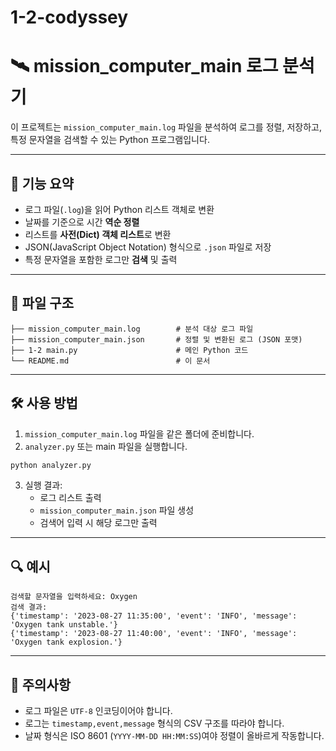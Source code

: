 # 1-2-codyssey

# 🛰️ mission_computer_main 로그 분석기

이 프로젝트는 `mission_computer_main.log` 파일을 분석하여 로그를 정렬, 저장하고, 특정 문자열을 검색할 수 있는 Python 프로그램입니다.

---

## 📂 기능 요약

- 로그 파일(`.log`)을 읽어 Python 리스트 객체로 변환
- 날짜를 기준으로 시간 **역순 정렬**
- 리스트를 **사전(Dict) 객체 리스트**로 변환
- JSON(JavaScript Object Notation) 형식으로 `.json` 파일로 저장
- 특정 문자열을 포함한 로그만 **검색** 및 출력

---

## 📁 파일 구조

```
├── mission_computer_main.log        # 분석 대상 로그 파일
├── mission_computer_main.json       # 정렬 및 변환된 로그 (JSON 포맷)
├── 1-2 main.py                      # 메인 Python 코드
└── README.md                        # 이 문서
```

---

## 🛠️ 사용 방법

1. `mission_computer_main.log` 파일을 같은 폴더에 준비합니다.
2. `analyzer.py` 또는 main 파일을 실행합니다.

```bash
python analyzer.py
```

3. 실행 결과:
   - 로그 리스트 출력
   - `mission_computer_main.json` 파일 생성
   - 검색어 입력 시 해당 로그만 출력

---

## 🔍 예시

```
검색할 문자열을 입력하세요: Oxygen
검색 결과:
{'timestamp': '2023-08-27 11:35:00', 'event': 'INFO', 'message': 'Oxygen tank unstable.'}
{'timestamp': '2023-08-27 11:40:00', 'event': 'INFO', 'message': 'Oxygen tank explosion.'}
```

---

## 📌 주의사항

- 로그 파일은 `UTF-8` 인코딩이어야 합니다.
- 로그는 `timestamp,event,message` 형식의 CSV 구조를 따라야 합니다.
- 날짜 형식은 ISO 8601 (`YYYY-MM-DD HH:MM:SS`)여야 정렬이 올바르게 작동합니다.



